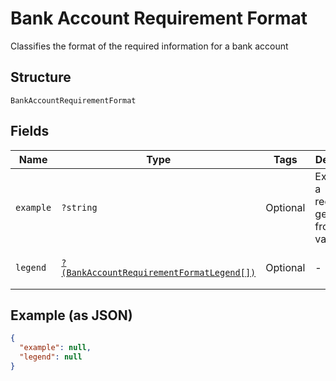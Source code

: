 
# Bank Account Requirement Format

Classifies the format of the required information for a bank account

## Structure

`BankAccountRequirementFormat`

## Fields

| Name | Type | Tags | Description | Getter | Setter |
|  --- | --- | --- | --- | --- | --- |
| `example` | `?string` | Optional | Example of a requirement generated from the validator(s) | getExample(): ?string | setExample(?string example): void |
| `legend` | [`?(BankAccountRequirementFormatLegend[])`](../../doc/models/bank-account-requirement-format-legend.md) | Optional | - | getLegend(): ?array | setLegend(?array legend): void |

## Example (as JSON)

```json
{
  "example": null,
  "legend": null
}
```

